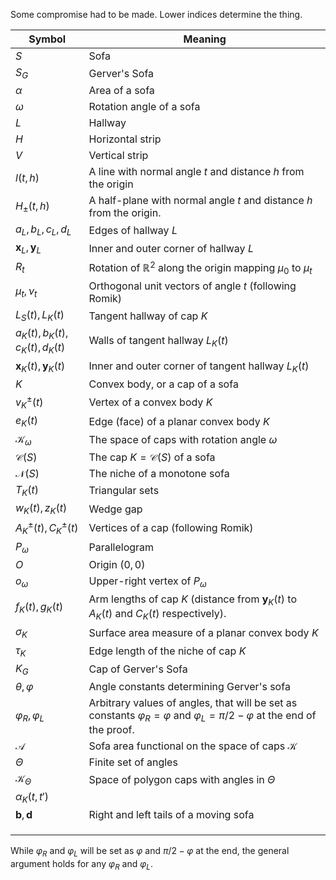 Some compromise had to be made. Lower indices determine the thing.

| Symbol                               | Meaning                                                                                                                                    |
| ------------------------------------ | ------------------------------------------------------------------------------------------------------------------------------------------ |
| $S$                                  | Sofa                                                                                                                                       |
| $S_G$                                | Gerver's Sofa                                                                                                                              |
| $\alpha$                             | Area of a sofa                                                                                                                             |
| $\omega$                             | Rotation angle of a sofa                                                                                                                   |
| $L$                                  | Hallway                                                                                                                                    |
| $H$                                  | Horizontal strip                                                                                                                           |
| $V$                                  | Vertical strip                                                                                                                             |
| $l(t, h)$                            | A line with normal angle $t$ and distance $h$ from the origin                                                                              |
| $H_{\pm}(t, h)$                      | A half-plane with normal angle $t$ and distance $h$ from the origin.                                                                       |
| $a_L, b_L, c_L, d_L$                 | Edges of hallway $L$                                                                                                                       |
| $\mathbf{x}_L, \mathbf{y}_L$         | Inner and outer corner of hallway $L$                                                                                                      |
| $R_t$                                | Rotation of $\mathbb{R}^2$ along the origin mapping $\mu_0$ to $\mu_t$                                                                     |
| $\mu_t, \nu_t$                       | Orthogonal unit vectors of angle $t$ (following Romik)                                                                                     |
| $L_S(t), L_K(t)$                     | Tangent hallway of cap $K$                                                                                                                 |
| $a_K(t), b_K(t), c_K(t), d_K(t)$     | Walls of tangent hallway $L_K(t)$                                                                                                          |
| $\mathbf{x}_K(t), \mathbf{y}_K(t)$   | Inner and outer corner of tangent hallway $L_K(t)$                                                                                         |
| $K$                                  | Convex body, or a cap of a sofa                                                                                                            |
| $v_K^{\pm}(t)$                       | Vertex of a convex body $K$                                                                                                                |
| $e_K(t)$                             | Edge (face) of a planar convex body $K$                                                                                                    |
| $\mathcal{K}_{\omega}$               | The space of caps with rotation angle $\omega$                                                                                             |
| $\mathcal{C}(S)$                     | The cap $K = \mathcal{C}(S)$ of a sofa                                                                                                     |
| $\mathcal{N}(S)$                     | The niche of a monotone sofa                                                                                                               |
| $T_K(t)$                             | Triangular sets                                                                                                                            |
| $w_K(t), z_K(t)$                     | Wedge gap                                                                                                                                  |
| $A_K^\pm(t), C_K^\pm(t)$             | Vertices of a cap (following Romik)                                                                                                        |
| $P_\omega$                           | Parallelogram                                                                                                                              |
| $O$                                  | Origin $(0, 0)$                                                                                                                            |
| $o_\omega$                           | Upper-right vertex of $P_\omega$                                                                                                           |
| $f_K(t), g_K(t)$                     | Arm lengths of cap $K$ (distance from $\mathbf{y}_K(t)$ to $A_K(t)$ and $C_K(t)$ respectively).                                            |
| $\sigma_K$                           | Surface area measure of a planar convex body $K$                                                                                           |
| $\tau_K$                             | Edge length of the niche of cap $K$                                                                                                        |
| $K_G$                                | Cap of Gerver's Sofa                                                                                                                       |
| $\theta, \varphi$                    | Angle constants determining Gerver's sofa                                                                                                  |
| $\varphi_R, \varphi_L$               | Arbitrary values of angles, that will be set as constants $\varphi_R = \varphi$ and $\varphi_L = \pi/2 - \varphi$ at the end of the proof. |
| $\mathcal{A}$                        | Sofa area functional on the space of caps $\mathcal{K}$                                                                                    |
| $\Theta$                             | Finite set of angles                                                                                                                       |
| $\mathcal{K}_\Theta$                 | Space of polygon caps with angles in $\Theta$                                                                                              |
| $\alpha_K(t, t')$                    |                                                                                                                                            |
| $\mathbf{b}, \mathbf{d}$             | Right and left tails of a moving sofa                                                                                                      |
|                                      |                                                                                                                                            |
|                                      |                                                                                                                                            |
|                                      |                                                                                                                                            |
While $\varphi_R$ and $\varphi_L$ will be set as $\varphi$ and $\pi/2 - \varphi$ at the end, the general argument holds for any $\varphi_R$ and $\varphi_L$.